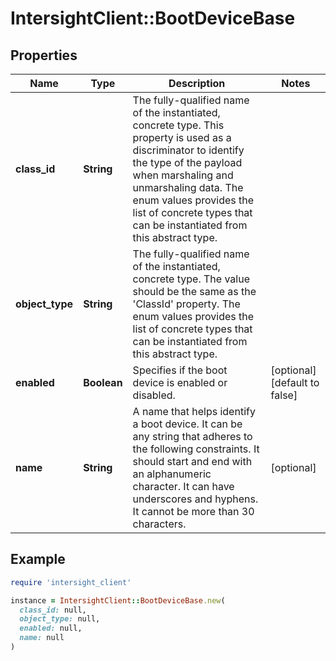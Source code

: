 # IntersightClient::BootDeviceBase

## Properties

| Name | Type | Description | Notes |
| ---- | ---- | ----------- | ----- |
| **class_id** | **String** | The fully-qualified name of the instantiated, concrete type. This property is used as a discriminator to identify the type of the payload when marshaling and unmarshaling data. The enum values provides the list of concrete types that can be instantiated from this abstract type. |  |
| **object_type** | **String** | The fully-qualified name of the instantiated, concrete type. The value should be the same as the &#39;ClassId&#39; property. The enum values provides the list of concrete types that can be instantiated from this abstract type. |  |
| **enabled** | **Boolean** | Specifies if the boot device is enabled or disabled. | [optional][default to false] |
| **name** | **String** | A name that helps identify a boot device. It can be any string that adheres to the following constraints. It should start and end with an alphanumeric character. It can have underscores and hyphens. It cannot be more than 30 characters. | [optional] |

## Example

```ruby
require 'intersight_client'

instance = IntersightClient::BootDeviceBase.new(
  class_id: null,
  object_type: null,
  enabled: null,
  name: null
)
```


